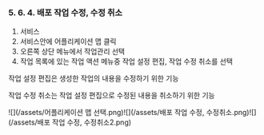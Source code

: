 ### 5. 6. 4. 배포 작업 수정, 수정 취소

1. 서비스
2. 서비스안에 어플리케이션 맵 클릭
3. 오른쪽 상단 메뉴에서 작업관리 선택
4. 작업 목록에 있는 작업 액션 메뉴중 작업 설정 편집, 작업 수정 취소를 선택

작업 설정 편집은 생성한 작업의 내용을 수정하기 위한 기능

작업 수정 취소는 작업 설정 편집으로 수정된 내용을 취소하기 위한 기능

![](/assets/어플리케이션 맵 선택.png)![](/assets/배포 작업 수정, 수정취소.png)![](/assets/배포 작업 수정, 수정취소2.png)

